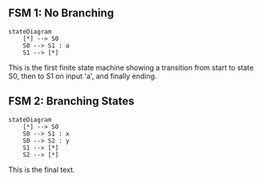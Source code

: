 ## FSM 1: No Branching

```mermaid
stateDiagram
    [*] --> S0
    S0 --> S1 : a
    S1 --> [*]
```

This is the first finite state machine showing a transition from start to state S0, then to S1 on input 'a', and finally ending.

## FSM 2: Branching States

```mermaid
stateDiagram
    [*] --> S0
    S0 --> S1 : x
    S0 --> S2 : y
    S1 --> [*]
    S2 --> [*]
```

This is the final text.